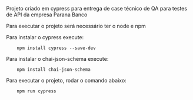 Projeto criado em cypress para entrega de case técnico de QA para testes de API da empresa Parana Banco

Para executar o projeto será necessário ter o node e npm

Para instalar o cypress execute:
```
    npm install cypress --save-dev
```
Para instalar o chai-json-schema execute:
```
    npm install chai-json-schema

```

Para executar o projeto, rodar o comando abaixo:
```
    npm run cypress
```